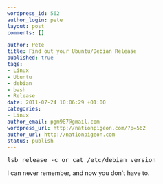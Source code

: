 ```yaml
--- 
wordpress_id: 562
author_login: pete
layout: post
comments: []

author: Pete
title: Find out your Ubuntu/Debian Release
published: true
tags: 
- Linux
- Ubuntu
- debian
- bash
- Release
date: 2011-07-24 10:06:29 +01:00
categories: 
- Linux
author_email: pgm987@gmail.com
wordpress_url: http://nationpigeon.com/?p=562
author_url: http://nationpigeon.com
status: publish
---
```

<pre>lsb_release -c or cat /etc/debian_version</pre>

I can never remember, and now you don't have to. 
